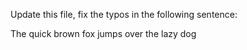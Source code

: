 Update this file, fix the typos in the following sentence:

The quick brown fox jumps over the lazy dog
